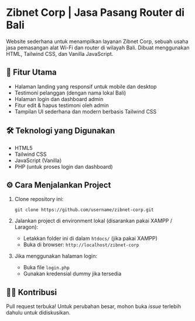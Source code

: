 
# Zibnet Corp | Jasa Pasang Router di Bali

Website sederhana untuk menampilkan layanan Zibnet Corp, sebuah usaha jasa pemasangan alat Wi-Fi dan router di wilayah Bali. Dibuat menggunakan HTML, Tailwind CSS, dan Vanilla JavaScript.

## 📌 Fitur Utama

- Halaman landing yang responsif untuk mobile dan desktop
- Testimoni pelanggan (dengan nama lokal Bali)
- Halaman login dan dashboard admin
- Fitur edit & hapus testimoni oleh admin
- Tampilan UI sederhana dan modern berbasis Tailwind CSS

## 🛠️ Teknologi yang Digunakan

- HTML5
- Tailwind CSS
- JavaScript (Vanilla)
- PHP (untuk proses login dan dashboard)

## ⚙️ Cara Menjalankan Project

1. Clone repository ini:
   ```
   git clone https://github.com/username/zibnet-corp.git
   ```

3. Jalankan project di environment lokal (disarankan pakai XAMPP / Laragon):

   * Letakkan folder ini di dalam `htdocs/` (jika pakai XAMPP)
   * Buka di browser: `http://localhost/zibnet-corp`

4. Jika menggunakan halaman login:

   * Buka file `login.php`
   * Gunakan kredensial dummy jika tersedia


## 🧑‍💻 Kontribusi

Pull request terbuka! Untuk perubahan besar, mohon buka *issue* terlebih dahulu untuk didiskusikan.

